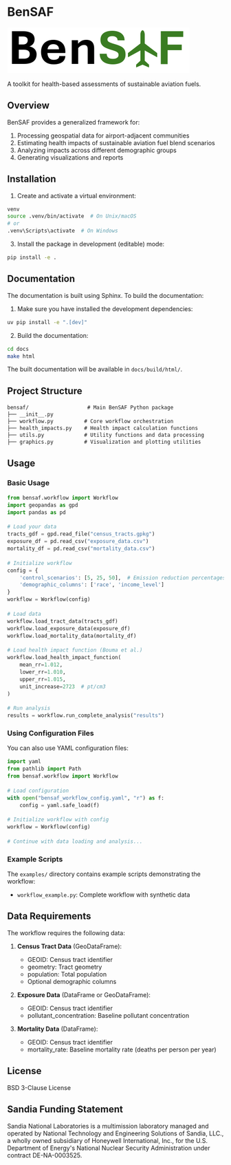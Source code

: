 # BenSAF

![BenSAF logo](BenSAF.png)

A toolkit for health-based assessments of sustainable aviation fuels.

## Overview

BenSAF provides a generalized framework for:

1. Processing geospatial data for airport-adjacent communities
2. Estimating health impacts of sustainable aviation fuel blend scenarios
3. Analyzing impacts across different demographic groups
4. Generating visualizations and reports

## Installation

1. Create and activate a virtual environment:
```bash
venv
source .venv/bin/activate  # On Unix/macOS
# or
.venv\Scripts\activate  # On Windows
```

3. Install the package in development (editable) mode:
```bash
pip install -e .
```

## Documentation

The documentation is built using Sphinx. To build the documentation:

1. Make sure you have installed the development dependencies:
```bash
uv pip install -e ".[dev]"
```

2. Build the documentation:
```bash
cd docs
make html
```

The built documentation will be available in `docs/build/html/`.

## Project Structure

```
bensaf/                   # Main BenSAF Python package
├── __init__.py
├── workflow.py          # Core workflow orchestration
├── health_impacts.py    # Health impact calculation functions
├── utils.py             # Utility functions and data processing
├── graphics.py          # Visualization and plotting utilities
```

## Usage

### Basic Usage

```python
from bensaf.workflow import Workflow
import geopandas as gpd
import pandas as pd

# Load your data
tracts_gdf = gpd.read_file("census_tracts.gpkg")
exposure_df = pd.read_csv("exposure_data.csv")
mortality_df = pd.read_csv("mortality_data.csv")

# Initialize workflow
config = {
    'control_scenarios': [5, 25, 50],  # Emission reduction percentages
    'demographic_columns': ['race', 'income_level']
}
workflow = Workflow(config)

# Load data
workflow.load_tract_data(tracts_gdf)
workflow.load_exposure_data(exposure_df)
workflow.load_mortality_data(mortality_df)

# Load health impact function (Bouma et al.)
workflow.load_health_impact_function(
    mean_rr=1.012,
    lower_rr=1.010,
    upper_rr=1.015,
    unit_increase=2723  # pt/cm3
)

# Run analysis
results = workflow.run_complete_analysis("results")
```

### Using Configuration Files

You can also use YAML configuration files:

```python
import yaml
from pathlib import Path
from bensaf.workflow import Workflow

# Load configuration
with open("bensaf_workflow_config.yaml", "r") as f:
    config = yaml.safe_load(f)

# Initialize workflow with config
workflow = Workflow(config)

# Continue with data loading and analysis...
```

### Example Scripts

The `examples/` directory contains example scripts demonstrating the workflow:

- `workflow_example.py`: Complete workflow with synthetic data


## Data Requirements

The workflow requires the following data:

1. **Census Tract Data** (GeoDataFrame):
   - GEOID: Census tract identifier
   - geometry: Tract geometry
   - population: Total population
   - Optional demographic columns

2. **Exposure Data** (DataFrame or GeoDataFrame):
   - GEOID: Census tract identifier
   - pollutant_concentration: Baseline pollutant concentration

3. **Mortality Data** (DataFrame):
   - GEOID: Census tract identifier
   - mortality_rate: Baseline mortality rate (deaths per person per year)

## License

BSD 3-Clause License

## Sandia Funding Statement

Sandia National Laboratories is a multimission laboratory managed and operated by National Technology and Engineering Solutions of Sandia, LLC., a wholly owned subsidiary of Honeywell International, Inc., for the U.S. Department of Energy's National Nuclear Security Administration under contract DE-NA-0003525.
